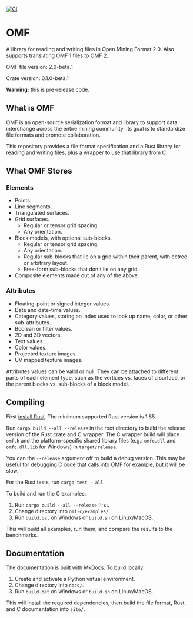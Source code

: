[![CI](https://github.com/gmggroup/omf-rust/actions/workflows/ci.yml/badge.svg)](https://github.com/gmggroup/omf-rust/actions/workflows/ci.yml)

# OMF

A library for reading and writing files in Open Mining Format 2.0.
Also supports translating OMF 1 files to OMF 2.

OMF file version: 2.0-beta.1

Crate version: 0.1.0-beta.1

**Warning:** this is pre-release code.

## What is OMF

OMF is an open-source serialization format and library to support data interchange
across the entire mining community.
Its goal is to standardize file formats and promote collaboration.

This repository provides a file format specification and a Rust library for reading and writing files,
plus a wrapper to use that library from C.

## What OMF Stores

### Elements

- Points.
- Line segments.
- Triangulated surfaces.
- Grid surfaces.
    - Regular or tensor grid spacing.
    - Any orientation.
- Block models, with optional sub-blocks.
    - Regular or tensor grid spacing.
    - Any orientation.
    - Regular sub-blocks that lie on a grid within their parent, with octree or arbitrary layout.
    - Free-form sub-blocks that don't lie on any grid.
- Composite elements made out of any of the above.


### Attributes

- Floating-point or signed integer values.
- Date and date-time values.
- Category values, storing an index used to look up name, color, or other sub-attributes.
- Boolean or filter values.
- 2D and 3D vectors.
- Text values.
- Color values.
- Projected texture images.
- UV mapped texture images.

Attributes values can be valid or null.
They can be attached to different parts of each element type,
such as the vertices vs. faces of a surface,
or the parent blocks vs. sub-blocks of a block model.

## Compiling

First [install Rust](https://www.rust-lang.org/tools/install).
The minimum supported Rust version is 1.85.

Run `cargo build --all --release` in the root directory to build the release version of the Rust
crate and C wrapper.
The C wrapper build will place `omf.h` and the platform-specific shared library files
(e.g.: `omfc.dll` and `omfc.dll.lib` for Windows) in `target/release`.

You can the `--release` argument off to build a debug version.
This may be useful for debugging C code that calls into OMF for example,
but it will be slow.

For the Rust tests, run `cargo test --all`.

To build and run the C examples:

1. Run `cargo build --all --release` first.
2. Change directory into `omf-c/examples/`.
3. Run `build.bat` on Windows or `build.sh` on Linux/MacOS.

This will build all examples, run them, and compare the results to the benchmarks.

## Documentation

The documentation is built with [MkDocs](https://www.mkdocs.org/).
To build locally:

1. Create and activate a Python virtual environment.
2. Change directory into `docs/`.
3. Run `build.bat` on Windows or `build.sh` on Linux/MacOS.

This will install the required dependencies, then build the file format, Rust, and C documentation into `site/`.
